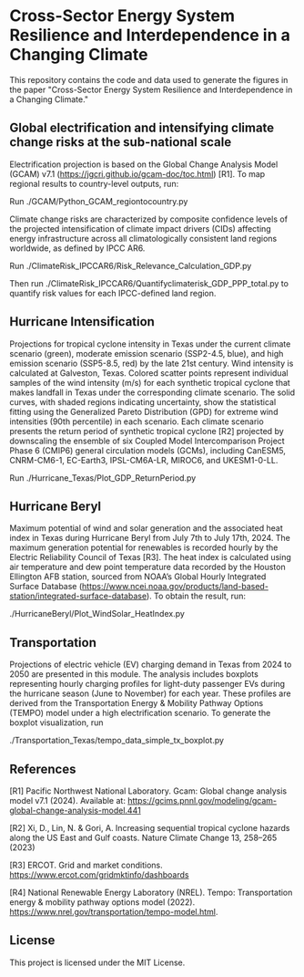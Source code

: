 # Cross-Sector Energy System Resilience and Interdependence in a Changing Climate

This repository contains the code and data used to generate the figures in the paper "Cross-Sector Energy System Resilience and Interdependence in a Changing Climate."



## Global electrification and intensifying climate change risks at the sub-national scale

Electrification projection is based on the Global Change Analysis Model (GCAM) v7.1 (https://jgcri.github.io/gcam-doc/toc.html) [R1].  To map regional results to country-level outputs, run:

Run ./GCAM/Python_GCAM_regiontocountry.py

Climate change risks are characterized by composite confidence levels of the projected intensification of climate impact drivers (CIDs) affecting energy infrastructure across all climatologically consistent land regions worldwide, as defined by IPCC AR6.

Run ./ClimateRisk_IPCCAR6/Risk_Relevance_Calculation_GDP.py

Then run ./ClimateRisk_IPCCAR6/Quantifyclimaterisk_GDP_PPP_total.py to quantify risk values for each IPCC-defined land region.



## Hurricane Intensification

Projections for tropical cyclone intensity in Texas under the current climate scenario (green), moderate emission scenario (SSP2-4.5, blue), and high emission scenario (SSP5-8.5, red) by the late 21st century. Wind intensity is calculated at Galveston, Texas. Colored scatter points represent individual samples of the wind intensity (m/s) for each synthetic tropical cyclone that makes landfall in Texas under the corresponding climate scenario. The solid curves, with shaded regions indicating uncertainty, show the statistical fitting using the Generalized Pareto Distribution (GPD) for extreme wind intensities (90th percentile) in each scenario. Each climate scenario presents the return period of synthetic tropical cyclone [R2] projected by downscaling the ensemble of six Coupled Model Intercomparison Project Phase 6 (CMIP6) general circulation models (GCMs), including CanESM5, CNRM-CM6-1, EC-Earth3, IPSL-CM6A-LR, MIROC6, and UKESM1-0-LL.

Run ./Hurricane_Texas/Plot_GDP_ReturnPeriod.py



## Hurricane Beryl

Maximum potential of wind and solar generation and the associated heat index in Texas during Hurricane Beryl from July 7th to July 17th, 2024. The maximum generation potential for renewables is recorded hourly by the Electric Reliability Council of Texas [R3]. The heat index is calculated using air temperature and dew point temperature data recorded by the Houston Ellington AFB station, sourced from NOAA’s Global Hourly Integrated Surface Database (https://www.ncei.noaa.gov/products/land-based-station/integrated-surface-database). To obtain the result, run:

./HurricaneBeryl/Plot_WindSolar_HeatIndex.py





## Transportation

Projections of electric vehicle (EV) charging demand in Texas from 2024 to 2050 are presented in this module. The analysis includes boxplots representing hourly charging profiles for light-duty passenger EVs during the hurricane season (June to November) for each year. These profiles are derived from the Transportation Energy & Mobility Pathway Options (TEMPO) model under a high electrification scenario. To generate the boxplot visualization,  run

./Transportation_Texas/tempo_data_simple_tx_boxplot.py



## References

[R1] Pacific Northwest National Laboratory. Gcam: Global change analysis model v7.1 (2024). Available at: https://gcims.pnnl.gov/modeling/gcam-global-change-analysis-model.441

[R2] Xi, D., Lin, N. & Gori, A. Increasing sequential tropical cyclone hazards along the US East and Gulf coasts. Nature Climate Change 13, 258–265 (2023)

[R3] ERCOT. Grid and market conditions. https://www.ercot.com/gridmktinfo/dashboards

[R4] National Renewable Energy Laboratory (NREL). Tempo: Transportation energy & mobility pathway
options model (2022). https://www.nrel.gov/transportation/tempo-model.html.



## License

This project is licensed under the MIT License.
